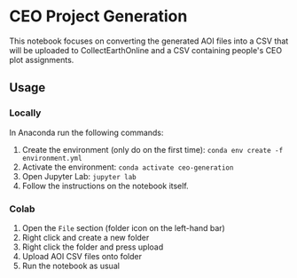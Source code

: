 # CEO Project Generation

This notebook focuses on converting the generated AOI files into a CSV that will be uploaded to CollectEarthOnline and a CSV containing people's CEO plot assignments.

## Usage

### Locally
In Anaconda run the following commands:
1. Create the environment (only do on the first time): `conda env create -f environment.yml`
2. Activate the environment: `conda activate ceo-generation`
3. Open Jupyter Lab: `jupyter lab`
4. Follow the instructions on the notebook itself.

### Colab
1. Open the `File` section (folder icon on the left-hand bar)
2. Right click and create a new folder
3. Right click the folder and press upload
4. Upload AOI CSV files onto folder
5. Run the notebook as usual

